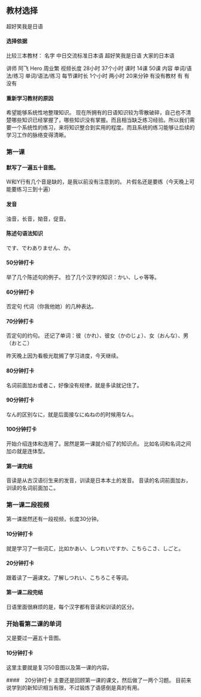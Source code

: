 ## 教材选择
超好笑我是日语


#### 选择依据

比较三本教材：
名字	中日交流标准日本语	超好笑我是日语	大家的日本语

讲师	阿飞	Hero	周业繁
视频长度		28小时	37个小时
课时		14课	50课
内容	单词/语法/练习		单词/语法/练习
每节课时长	1个小时	两小时	20来分钟
有没有教材	有	有	没有


#### 重新学习教材的原因

希望能够系统性地整理知识。
现在所拥有的日语知识较为零散破碎，自己也不清楚哪些知识已经掌握了，哪些知识没有掌握。而且相当缺乏练习经验。所以我们需要一个系统性的练习，来将知识整合到实用的程度。而且系统的练习能够让后续的学习工作的脉络变得清晰。

### 第一课


#### 默写了一遍五十音图。
W和Y行有几个音是缺的，是我以前没有注意到的。
片假名还是要练（今天晚上可能要练习三到十遍）

#### 发音
浊音，长音，拗音，促音。

#### 陈述句语法知识
です、でわありません、か。


#### 50分钟打卡
举了几个陈述句的例子。
捡了几个汉字的知识：かい、しゃ等等。


#### 60分钟打卡
否定句
代词（你我他她）的几种表达。


#### 70分钟打卡
否定句的约句。
还记了单词：彼（かれ）、彼女（かのじょ）、女（おんな）、男（おとこ）

昨天晚上因为看极光耽搁了学习进度，今天继续。


#### 80分钟打卡
名词前面加お或者こ，好像没有规律，就是多读就记住了。



#### 90分钟打卡
なん的区别なに，就是后面接なにぬねの的时候用なん。


#### 100分钟打卡
开始介绍连体和连用了。居然是第一课就介绍了的知识点。
比如名词和名词之间加の就是连体型。


#### 第一课完结
音读是从古汉语衍生来的发音，训读是日本本土的发音。
音读的名词前面加お，训读的名词前面加こ。

### 第一课二段视频
第一课居然还有一段视频，长度30分钟。

#### 10分钟打卡
就是学习了一些词汇，比如かあい、しつれいですか、こちらこさ、しごと。


#### 20分钟打卡
跟着读了一遍课文。了解しつれい、こちろこそ等词。



#### 第一课二段完结
日语里面很麻烦的是，每个汉字都有音读和训读的区分。


### 开始看第二课的单词
又是要过一遍五十音图。

#### 10分钟打卡
这里主要就是复习50音图以及第一课的内容。

####　20分钟打卡
主要还是回顾第一课的课文，然后做了一两个习题。
目前来说学到的新知识相当有限，不过锻炼了语感倒是真的有用。


